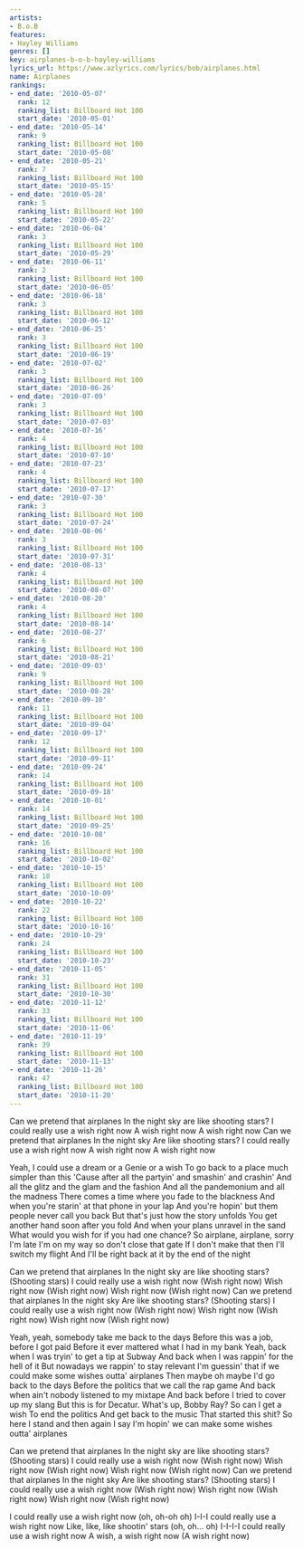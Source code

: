 ```yaml
---
artists:
- B.o.B
features:
- Hayley Williams
genres: []
key: airplanes-b-o-b-hayley-williams
lyrics_url: https://www.azlyrics.com/lyrics/bob/airplanes.html
name: Airplanes
rankings:
- end_date: '2010-05-07'
  rank: 12
  ranking_list: Billboard Hot 100
  start_date: '2010-05-01'
- end_date: '2010-05-14'
  rank: 9
  ranking_list: Billboard Hot 100
  start_date: '2010-05-08'
- end_date: '2010-05-21'
  rank: 7
  ranking_list: Billboard Hot 100
  start_date: '2010-05-15'
- end_date: '2010-05-28'
  rank: 5
  ranking_list: Billboard Hot 100
  start_date: '2010-05-22'
- end_date: '2010-06-04'
  rank: 3
  ranking_list: Billboard Hot 100
  start_date: '2010-05-29'
- end_date: '2010-06-11'
  rank: 2
  ranking_list: Billboard Hot 100
  start_date: '2010-06-05'
- end_date: '2010-06-18'
  rank: 3
  ranking_list: Billboard Hot 100
  start_date: '2010-06-12'
- end_date: '2010-06-25'
  rank: 3
  ranking_list: Billboard Hot 100
  start_date: '2010-06-19'
- end_date: '2010-07-02'
  rank: 3
  ranking_list: Billboard Hot 100
  start_date: '2010-06-26'
- end_date: '2010-07-09'
  rank: 3
  ranking_list: Billboard Hot 100
  start_date: '2010-07-03'
- end_date: '2010-07-16'
  rank: 4
  ranking_list: Billboard Hot 100
  start_date: '2010-07-10'
- end_date: '2010-07-23'
  rank: 4
  ranking_list: Billboard Hot 100
  start_date: '2010-07-17'
- end_date: '2010-07-30'
  rank: 3
  ranking_list: Billboard Hot 100
  start_date: '2010-07-24'
- end_date: '2010-08-06'
  rank: 3
  ranking_list: Billboard Hot 100
  start_date: '2010-07-31'
- end_date: '2010-08-13'
  rank: 4
  ranking_list: Billboard Hot 100
  start_date: '2010-08-07'
- end_date: '2010-08-20'
  rank: 4
  ranking_list: Billboard Hot 100
  start_date: '2010-08-14'
- end_date: '2010-08-27'
  rank: 6
  ranking_list: Billboard Hot 100
  start_date: '2010-08-21'
- end_date: '2010-09-03'
  rank: 9
  ranking_list: Billboard Hot 100
  start_date: '2010-08-28'
- end_date: '2010-09-10'
  rank: 11
  ranking_list: Billboard Hot 100
  start_date: '2010-09-04'
- end_date: '2010-09-17'
  rank: 12
  ranking_list: Billboard Hot 100
  start_date: '2010-09-11'
- end_date: '2010-09-24'
  rank: 14
  ranking_list: Billboard Hot 100
  start_date: '2010-09-18'
- end_date: '2010-10-01'
  rank: 14
  ranking_list: Billboard Hot 100
  start_date: '2010-09-25'
- end_date: '2010-10-08'
  rank: 16
  ranking_list: Billboard Hot 100
  start_date: '2010-10-02'
- end_date: '2010-10-15'
  rank: 18
  ranking_list: Billboard Hot 100
  start_date: '2010-10-09'
- end_date: '2010-10-22'
  rank: 22
  ranking_list: Billboard Hot 100
  start_date: '2010-10-16'
- end_date: '2010-10-29'
  rank: 24
  ranking_list: Billboard Hot 100
  start_date: '2010-10-23'
- end_date: '2010-11-05'
  rank: 31
  ranking_list: Billboard Hot 100
  start_date: '2010-10-30'
- end_date: '2010-11-12'
  rank: 33
  ranking_list: Billboard Hot 100
  start_date: '2010-11-06'
- end_date: '2010-11-19'
  rank: 39
  ranking_list: Billboard Hot 100
  start_date: '2010-11-13'
- end_date: '2010-11-26'
  rank: 47
  ranking_list: Billboard Hot 100
  start_date: '2010-11-20'
---
```



Can we pretend that airplanes
In the night sky are like shooting stars?
I could really use a wish right now
A wish right now
A wish right now
Can we pretend that airplanes
In the night sky
Are like shooting stars?
I could really use a wish right now
A wish right now
A wish right now


Yeah, I could use a dream or a Genie or a wish
To go back to a place much simpler than this
'Cause after all the partyin' and smashin' and crashin'
And all the glitz and the glam and the fashion
And all the pandemonium and all the madness
There comes a time where you fade to the blackness
And when you're starin' at that phone in your lap
And you're hopin' but them people never call you back
But that's just how the story unfolds
You get another hand soon after you fold
And when your plans unravel in the sand
What would you wish for if you had one chance?
So airplane, airplane, sorry I'm late
I'm on my way so don't close that gate
If I don't make that then I'll switch my flight
And I'll be right back at it by the end of the night


Can we pretend that airplanes
In the night sky are like shooting stars? (Shooting stars)
I could really use a wish right now (Wish right now)
Wish right now (Wish right now)
Wish right now (Wish right now)
Can we pretend that airplanes
In the night sky
Are like shooting stars? (Shooting stars)
I could really use a wish right now (Wish right now)
Wish right now (Wish right now)
Wish right now (Wish right now)


Yeah, yeah, somebody take me back to the days
Before this was a job, before I got paid
Before it ever mattered what I had in my bank
Yeah, back when I was tryin' to get a tip at Subway
And back when I was rappin' for the hell of it
But nowadays we rappin' to stay relevant
I'm guessin' that if we could make some wishes outta' airplanes
Then maybe oh maybe I'd go back to the days
Before the politics that we call the rap game
And back when ain't nobody listened to my mixtape
And back before I tried to cover up my slang
But this is for Decatur. What's up, Bobby Ray?
So can I get a wish
To end the politics
And get back to the music
That started this shit?
So here I stand and then again I say
I'm hopin' we can make some wishes outta' airplanes


Can we pretend that airplanes
In the night sky are like shooting stars? (Shooting stars)
I could really use a wish right now (Wish right now)
Wish right now (Wish right now)
Wish right now (Wish right now)
Can we pretend that airplanes
In the night sky
Are like shooting stars? (Shooting stars)
I could really use a wish right now (Wish right now)
Wish right now (Wish right now)
Wish right now (Wish right now)


I could really use a wish right now (oh, oh-oh oh)
I-I-I could really use a wish right now
Like, like, like shootin' stars (oh, oh... oh)
I-I-I-I could really use a wish right now
A wish, a wish right now
(A wish right now)



